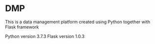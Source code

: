 # DMP
This is a data management platform created using Python together with Flask framework 

Python version 3.7.3
Flask version 1.0.3
